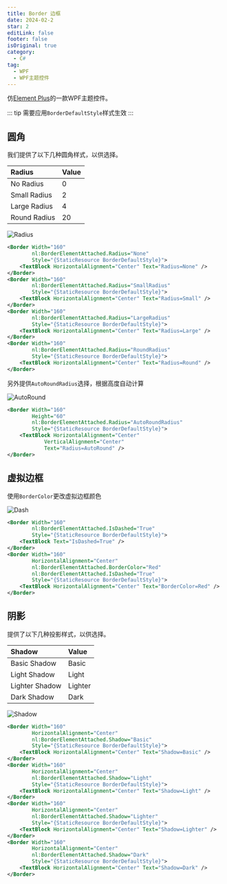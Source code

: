 ```yaml
---
title: Border 边框
date: 2024-02-2
star: 2
editLink: false
footer: false
isOriginal: true
category:
  - C#
tag:
  - WPF
  - WPF主题控件
---
```



仿[Element Plus](https://element-plus.org/zh-CN/component/border.html)的一款WPF主题控件。

::: tip
需要应用`BorderDefaultStyle`样式生效
:::

## 圆角

我们提供了以下几种圆角样式，以供选择。

|Radius|Value|
|:-|:-|
|No Radius|0|
|Small Radius|2|
|Large Radius|4|
|Round Radius|20|

![Radius](https://nas.ilyl.life:8092/wpf-theme/border/border-radius.png)

```xml
<Border Width="160"
        nl:BorderElementAttached.Radius="None"
        Style="{StaticResource BorderDefaultStyle}">
    <TextBlock HorizontalAlignment="Center" Text="Radius=None" />
</Border>
<Border Width="160"
        nl:BorderElementAttached.Radius="SmallRadius"
        Style="{StaticResource BorderDefaultStyle}">
    <TextBlock HorizontalAlignment="Center" Text="Radius=Small" />
</Border>
<Border Width="160"
        nl:BorderElementAttached.Radius="LargeRadius"
        Style="{StaticResource BorderDefaultStyle}">
    <TextBlock HorizontalAlignment="Center" Text="Radius=Large" />
</Border>
<Border Width="160"
        nl:BorderElementAttached.Radius="RoundRadius"
        Style="{StaticResource BorderDefaultStyle}">
    <TextBlock HorizontalAlignment="Center" Text="Radius=Round" />
</Border>
```

另外提供`AutoRoundRadius`选择，根据高度自动计算

![AutoRound](https://nas.ilyl.life:8092/wpf-theme/border/border-auto-radius.png)

```xml
<Border Width="160"
        Height="60"
        nl:BorderElementAttached.Radius="AutoRoundRadius"
        Style="{StaticResource BorderDefaultStyle}">
    <TextBlock HorizontalAlignment="Center"
            VerticalAlignment="Center"
            Text="Radius=AutoRound" />
</Border>
```

## 虚拟边框

使用`BorderColor`更改虚拟边框颜色

![Dash](https://nas.ilyl.life:8092/wpf-theme/border/border-dash.png)

```xml
<Border Width="160"
        nl:BorderElementAttached.IsDashed="True"
        Style="{StaticResource BorderDefaultStyle}">
    <TextBlock Text="IsDashed=True" />
</Border>
<Border Width="160"
        HorizontalAlignment="Center"
        nl:BorderElementAttached.BorderColor="Red"
        nl:BorderElementAttached.IsDashed="True"
        Style="{StaticResource BorderDefaultStyle}">
    <TextBlock HorizontalAlignment="Center" Text="BorderColor=Red" />
</Border>
```

## 阴影

提供了以下几种投影样式，以供选择。

|Shadow|Value|
|:-|:-|
|Basic Shadow|Basic|
|Light  Shadow|Light|
|Lighter  Shadow|Lighter|
|Dark  Shadow|Dark|

![Shadow](https://nas.ilyl.life:8092/wpf-theme/border/border-shadow.png)

```xml
<Border Width="160"
        HorizontalAlignment="Center"
        nl:BorderElementAttached.Shadow="Basic"
        Style="{StaticResource BorderDefaultStyle}">
    <TextBlock HorizontalAlignment="Center" Text="Shadow=Basic" />
</Border>
<Border Width="160"
        HorizontalAlignment="Center"
        nl:BorderElementAttached.Shadow="Light"
        Style="{StaticResource BorderDefaultStyle}">
    <TextBlock HorizontalAlignment="Center" Text="Shadow=Light" />
</Border>
<Border Width="160"
        HorizontalAlignment="Center"
        nl:BorderElementAttached.Shadow="Lighter"
        Style="{StaticResource BorderDefaultStyle}">
    <TextBlock HorizontalAlignment="Center" Text="Shadow=Lighter" />
</Border>
<Border Width="160"
        HorizontalAlignment="Center"
        nl:BorderElementAttached.Shadow="Dark"
        Style="{StaticResource BorderDefaultStyle}">
    <TextBlock HorizontalAlignment="Center" Text="Shadow=Dark" />
</Border>
```
